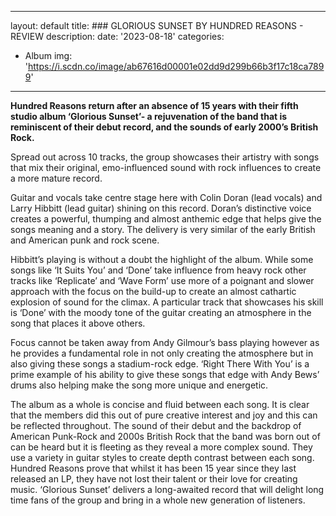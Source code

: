 ﻿
---
layout: default
title: ### GLORIOUS SUNSET BY HUNDRED REASONS - REVIEW
description:
date: '2023-08-18'
categories:
  - Album
img: 'https://i.scdn.co/image/ab67616d00001e02dd9d299b66b3f17c18ca7899'
---



**Hundred  Reasons return after  an  absence  of 15 years with their fifth studio album ‘Glorious Sunset’- a rejuvenation of the band that is reminiscent of their debut record, and the sounds of early 2000’s British Rock.**

Spread out across 10 tracks, the group showcases their artistry with songs that mix their original, emo-influenced sound with rock influences to create a more mature record.

  

Guitar and vocals take centre stage here with Colin Doran (lead vocals) and Larry Hibbitt (lead guitar) shining on this record. Doran’s distinctive voice creates a powerful, thumping and almost anthemic edge that helps  give the songs meaning and a story. The delivery is very similar of  the  early British and American punk and rock scene.

  

Hibbitt’s playing is without a doubt the highlight of the album. While some songs like ‘It Suits You’ and ‘Done’ take influence from heavy rock other tracks like ‘Replicate’ and ‘Wave Form’ use  more of a poignant and slower approach with the focus on the build-up to create an almost cathartic explosion of sound for the climax. A particular track that showcases his  skill is ‘Done’ with the moody tone of the guitar creating an atmosphere in the song that places it above others.

  

Focus cannot be taken away from Andy Gilmour’s bass playing however as he provides a fundamental role in not only creating the atmosphere but in also giving these songs a stadium-rock edge. ‘Right There With You’ is a prime example of his ability to give these songs that edge with Andy Bews’ drums also helping make the song more unique and energetic.

  

The album as a whole is concise and fluid between each song. It is clear that the members did this out of pure creative interest and joy and this can be reflected throughout. The sound of their debut and the backdrop of American Punk-Rock and 2000s British Rock that the band was born out of can be heard but it is fleeting as they reveal a more complex sound. They use a variety in guitar styles to create depth contrast between each song. Hundred Reasons prove that whilst it has been 15 year since they last released an LP, they have not lost their talent or their love for creating music. ‘Glorious Sunset’ delivers a long-awaited record that will delight long time fans of the group and bring in a whole new generation of listeners.
